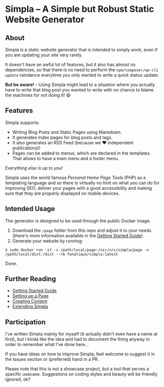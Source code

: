 # Simpla – A Simple but Robust Static Website Generator

## About

Simpla is a static website generator that is intended to simply work,
even if you are updating your site very rarely.

It doesn't have an awful lot of features, but it also has almost no
dependencies, so that there is no need to perform the
`npm/composer/wp-cli update` raindance everytime you only wanted to
write a quick status update.

__But be aware!__ – Using Simpla might lead to a situation where you actually
have to write that blog post you wanted to write with no chance to blame
the machines for not doing it! 😄

## Features

Simpla supports:

- Writing Blog Posts and Static Pages using Markdown.
- It generates index pages for blog posts and tags.
- It also generates an RSS Feed (because we ❤️ independent publications)!
- Pages can be added to menus, which are declared in the templates. That
  allows to have a main menu and a footer menu.

_Everything else is up to you!_

Simpla uses the world famous _Personal Home Page Tools_ (PHP) as a
templating language and so there is virtually no limit on what you can
do for improving SEO, deliver your pages with a good accessibility and
making sure that they are properly displayed on mobile devices.

## Intended Usage

The generator is designed to be used through the public Docker image.

1. Download the `/page` folder from this repo and adjust it to your needs (there's more
   information available in the [Getting Started
Guide](documentation/01.getting-started.md)).
2. Generate your website by running:

```shell
$ sudo docker run -it -v /path/local/page:/usr/src/simpla/page -v /path/local/dist:/dist --rm fanatique/simpla:latest
```

Done.

## Further Reading


- [Getting Started Guide](documentation/01.getting-started.md)
- [Setting up a Page](documentation/02.setting-up-a-page.md)
- [Creating Content](documentation/03.creating-content.md)
- [Extending Simpla](documentation/04.extending-simpla.md)

## Participation

I've written Simpla mainly for myself (it actually didn't even have a
name at first), but I kinda like the idea and had to document the thing
anyway in order to remember what I've done here...

If you have ideas on how to improve Simpla, feel welcome to suggest it
in the Issues section or (preferred) hand in a PR.

Please note that this is not a showcase project, but a tool that serves a
specific usecase. Suggestions on coding styles and beauty will be friendly ignored, ok?


